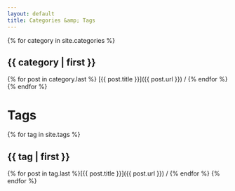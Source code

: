 ```yaml
---
layout: default
title: Categories &amp; Tags
---
```


{% for category in site.categories %}
## {{ category | first }}
{% for post in category.last %} [{{ post.title }}]({{ post.url }}) / {% endfor %}
{% endfor %}

# Tags

{% for tag in site.tags %}
## {{ tag | first }}
{% for post in tag.last %}[{{ post.title }}]({{ post.url }}) / {% endfor %}
{% endfor %}